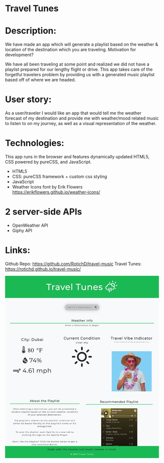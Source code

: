 # Travel Tunes

# Description:
We have made an app which will generate a playlist based on the weather & location of the destination which you are traveling. 
Motivation for development?

We have all been traveling at some point and realized we did not have a playlist prepared for our lengthy flight or drive. This app takes care of the forgetful travelers problem by providing us with a generated music playlist based off of where we are headed. 

# User story:
As a user/traveler I would like an app that would tell me the weather forecast of my destination and provide me with weather/mood related music to listen to on my journey, as well as a visual representation of the weather.


# Technologies:

This app runs in the browser and features dynamically updated HTML5, CSS powered by pureCSS, and JavaScript.

- HTML5
- CSS: pureCSS framework + custom css styling
- JavaScript
- Weather Icons font by Erik Flowers https://erikflowers.github.io/weather-icons/

# 2 server-side APIs

- OpenWeather API
- Giphy API

# Links: 

Github Repo: https://github.com/RotichD/travel-music
Travel Tunes: https://rotichd.github.io/travel-music/


![Screenshot](assets/images/Travel-Tunes.png)